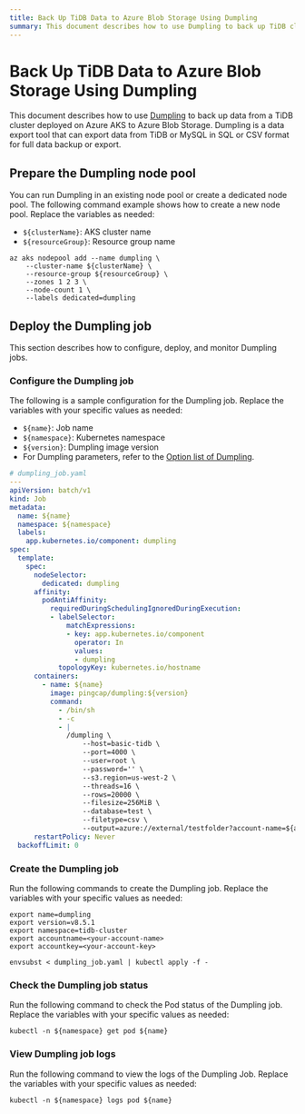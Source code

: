 ```yaml
---
title: Back Up TiDB Data to Azure Blob Storage Using Dumpling
summary: This document describes how to use Dumpling to back up TiDB cluster data to Azure Blob Storage.
---
```


# Back Up TiDB Data to Azure Blob Storage Using Dumpling

This document describes how to use [Dumpling](https://docs.pingcap.com/tidb/stable/dumpling-overview/) to back up data from a TiDB cluster deployed on Azure AKS to Azure Blob Storage. Dumpling is a data export tool that can export data from TiDB or MySQL in SQL or CSV format for full data backup or export.

## Prepare the Dumpling node pool

You can run Dumpling in an existing node pool or create a dedicated node pool. The following command example shows how to create a new node pool. Replace the variables as needed:

- `${clusterName}`: AKS cluster name
- `${resourceGroup}`: Resource group name

```shell
az aks nodepool add --name dumpling \
    --cluster-name ${clusterName} \
    --resource-group ${resourceGroup} \
    --zones 1 2 3 \
    --node-count 1 \
    --labels dedicated=dumpling
```

## Deploy the Dumpling job


This section describes how to configure, deploy, and monitor Dumpling jobs.

### Configure the Dumpling job

The following is a sample configuration for the Dumpling job. Replace the variables with your specific values as needed:

- `${name}`: Job name
- `${namespace}`: Kubernetes namespace
- `${version}`: Dumpling image version
- For Dumpling parameters, refer to the [Option list of Dumpling](https://docs.pingcap.com/tidb/stable/dumpling-overview/#option-list-of-dumpling).


```yaml
# dumpling_job.yaml
---
apiVersion: batch/v1
kind: Job
metadata:
  name: ${name}
  namespace: ${namespace}
  labels:
    app.kubernetes.io/component: dumpling
spec:
  template:
    spec:
      nodeSelector:
        dedicated: dumpling
      affinity:
        podAntiAffinity:
          requiredDuringSchedulingIgnoredDuringExecution:
          - labelSelector:
              matchExpressions:
              - key: app.kubernetes.io/component
                operator: In
                values:
                - dumpling
            topologyKey: kubernetes.io/hostname
      containers:
        - name: ${name}
          image: pingcap/dumpling:${version}
          command:
            - /bin/sh
            - -c
            - |
              /dumpling \
                  --host=basic-tidb \
                  --port=4000 \
                  --user=root \
                  --password='' \
                  --s3.region=us-west-2 \
                  --threads=16 \
                  --rows=20000 \
                  --filesize=256MiB \
                  --database=test \
                  --filetype=csv \
                  --output=azure://external/testfolder?account-name=${accountname}&account-key=${accountkey}
      restartPolicy: Never
  backoffLimit: 0
```

### Create the Dumpling job

Run the following commands to create the Dumpling job. Replace the variables with your specific values as needed:

```shell
export name=dumpling
export version=v8.5.1
export namespace=tidb-cluster
export accountname=<your-account-name>
export accountkey=<your-account-key>

envsubst < dumpling_job.yaml | kubectl apply -f -
```

### Check the Dumpling job status

Run the following command to check the Pod status of the Dumpling job. Replace the variables with your specific values as needed:

```shell
kubectl -n ${namespace} get pod ${name}
```

### View Dumpling job logs

Run the following command to view the logs of the Dumpling Job. Replace the variables with your specific values as needed:

```shell
kubectl -n ${namespace} logs pod ${name}
```